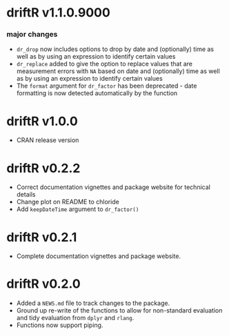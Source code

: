 # driftR v1.1.0.9000

### major changes
* `dr_drop` now includes options to drop by date and (optionally) time as well as by using an expression to identify certain values
* `dr_replace` added to give the option to replace values that are measurement errors with `NA` based on date and (optionally) time as well as by using an expression to identify certain values
* The `format` argument for `dr_factor` has been deprecated - date formatting is now detected automatically by the function

# driftR v1.0.0

* CRAN release version

# driftR v0.2.2

* Correct documentation vignettes and package website for technical details
* Change plot on README to chloride
* Add `keepDateTime` argument to `dr_factor()`

# driftR v0.2.1

* Complete documentation vignettes and package website.

# driftR v0.2.0

* Added a `NEWS.md` file to track changes to the package.
* Ground up re-write of the functions to allow for non-standard evaluation and tidy evaluation from `dplyr` and `rlang`.
* Functions now support piping.

